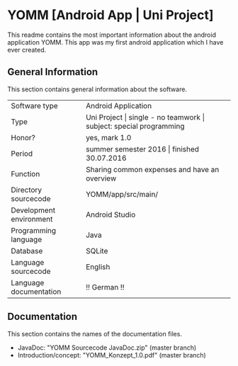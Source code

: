 # YOMM [Android App | Uni Project]

<p>
This readme contains the most important information about the android application YOMM. This app was my first android application which I have ever created. 
</p>

<h2><b>General Information</b></h2>

<p>
This section contains general information about the software.
</p>
<table>
  <tr>
    <td>Software type</td>
    <td>Android Application</td>
  </tr>
  <tr>
    <td>Type</td>
    <td>Uni Project | single - no teamwork | subject: special programming</td>
   <tr>
    <td>Honor?</td>
    <td>yes, mark 1.0</td>
   <tr>
   <tr>
    <td>Period</td>
    <td>summer semester 2016 | finished 30.07.2016</td>
   <tr>
    <td>Function</td>
    <td>Sharing common expenses and have an overview</td>
  </tr>
  <tr>
    <td>Directory sourcecode</td>
    <td>YOMM/app/src/main/</td>
  </tr>
    <tr>
    <td>Development environment</td>
    <td>Android Studio</td>
  </tr>
    <tr>
    <td>Programming language</td>
    <td>Java</td>
  </tr>
    <tr>
    <td>Database</td>
    <td>SQLite</td>
  </tr>
  <tr>
    <td>Language sourcecode</td>
    <td>English</td>
  </tr>
    <tr>
    <td>Language documentation</td>
    <td>!! German !!</td>
  </tr>
</table>




<h2><b>Documentation</b></h2>

<p>
This section contains the names of the documentation files.
</p>

<ul>
<li>JavaDoc: "YOMM Sourcecode JavaDoc.zip" (master branch)</li>
<li>Introduction/concept: "YOMM_Konzept_1.0.pdf" (master branch)</li>
</ul>
